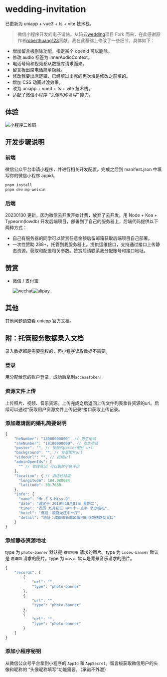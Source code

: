 <!--
 * @Author: zouyaoji@https://github.com/zouyaoji
 * @Date: 2020-12-12 16:15:26
 * @LastEditTime: 2023-09-26 17:44:51
 * @LastEditors: zouyaoji 370681295@qq.com
 * @Description:
 * @FilePath: \wedding-invitation\README.md
-->

# wedding-invitation

已更新为 uniapp + vue3 + ts + vite 技术栈。

> 微信小程序开发的电子请帖。从码云[wedding](https://gitee.com/roberthuang123/wedding)项目 Fork 而来，在此感谢原作者[roberthuang123](https://gitee.com/roberthuang123)贡献。我在此基础上修改了一些细节，具体如下：

- 增加留言板删除功能，指定某个 openid 可以删除。
- 修改 audio 标签为 innerAudioContext。
- 电话号码和视频都从数据库请求而来。
- 留言板出席电话简单隐藏。
- 修改我要出席逻辑，已经填过出席的再次填是修改之前填的。
- 增加 CSS 动画过渡效果。
- 改为 uniapp + vue3 + ts + vite 技术栈。
- 适配了微信小程序 “头像昵称填写” 能力。

## 体验

![小程序二维码](./ma.jpg)

## 开发步骤说明

### 前端

微信公众平台申请小程序，并进行相关开发配置。完成之后到 manifest.json 中填写你的微信小程序 appid。

```bash
pnpm install
pnpm dev:mp-weixin
```

### 后端

20230130 更新，因为微信云开发开始计费，放弃了云开发。用 Node + Koa + Typeorm(lowdb) 开发后端项目，部署到了自己的服务器上，后端代码提供以下两种方式：

- 自己有服务器的同学可以赞赏任意金额后留邮箱获取后端项目自己部署。
- 一次性赞助 288+，托管到我服务器上。提供运维接口，支持通过接口上传静态资源，获取和配置相关参数。赞赏后请联系我分配账号和接口地址。

## 赞赏

- 微信 / 支付宝

  <div style="display: flex">
    <img alt="wechat" title="wechat" src="https://zouyaoji.top/vue-cesium/images/wechat.png">
    <img alt="alipay" title="alipay" src="https://zouyaoji.top/vue-cesium/images/alipay.png">
  </div>

## 其他

其他问题请查看 uniapp 官方文档。

## 附：托管服务数据录入文档

录入数据都是需要鉴权的，但小程序读取数据不需要。

### 登录

用分配给您的账户登录，成功后拿到`accessToken`。

### 资源文件上传

上传照片、视频、音乐资源。上传完成之后返回上传文件列表拿各资源的url。后续可以通过“获取用户资源文件上传记录”接口获取上传记录。

### 添加邀请函的婚礼简要说明


```ts
{
    "heNumber": "18000000000", // 男生电话
    "sheNumber": "18100000000", // 女生电话
    "poster": "", // 视频的poster图片 url
    "background": "", // 背景图片url
    "videoUrl": "", // 视频url
    "adminOpenIds": [
      "" // 管理员id 可以删除不良评论
    ],
    "location": { // 酒店经纬度
      "longitude": 104.088684,
      "latitude": 30.7638
    },
    "info": { 
      "name": "Mr.Z & Miss.Q",
      "date": "谨定于 2019年10月01日 星期二",
      "time": "农历 九月初三 中午十一点半 举办婚礼",
      "hotel": "席设：顺庭龙庄中一厅",
      "detail": "地址：成都市新都区临河街与荣德路交叉口"
    }
}
```

### 添加静态资源地址

type 为 `photo-banner` 默认是 `甜蜜相册` 请求的图片。type 为 `index-banner` 默认是 `邀请函` 请求的图片。type 为 `music` 默认是背景音乐请求的图片。

```ts
{
    "records": [
        {
            "url": "",
            "type": "photo-banner"
        },
        {
            "url": "",
            "type": "photo-banner"
        },
        {
            "url": "",
            "type": "photo-banner"
        }
    ]
}
```


### 添加小程序秘钥

从微信公众号平台拿到小程序的 `AppId` 和 `AppSecret`。留言板获取微信用户的头像和昵称的 “头像昵称填写”功能需要。（承诺不外泄）
